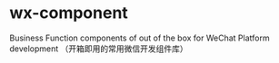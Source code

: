 # wx-component
Business Function components of out of the box for WeChat Platform development （开箱即用的常用微信开发组件库）
